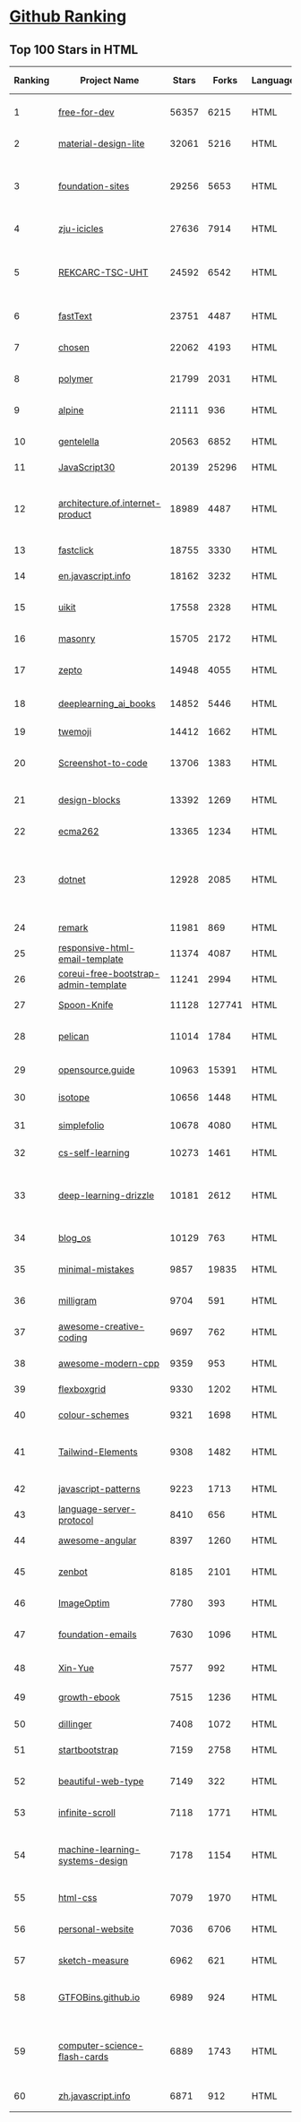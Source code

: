 [Github Ranking](../README.md)
==========

## Top 100 Stars in HTML

| Ranking | Project Name | Stars | Forks | Language | Open Issues | Description | Last Commit |
| ------- | ------------ | ----- | ----- | -------- | ----------- | ----------- | ----------- |
| 1 | [free-for-dev](https://github.com/ripienaar/free-for-dev) | 56357 | 6215 | HTML | 0 | A list of SaaS, PaaS and IaaS offerings that have free tiers of interest to devops and infradev | 2022-07-12T21:16:12Z |
| 2 | [material-design-lite](https://github.com/google/material-design-lite) | 32061 | 5216 | HTML | 362 | Material Design Components in HTML/CSS/JS | 2022-06-29T08:56:53Z |
| 3 | [foundation-sites](https://github.com/foundation/foundation-sites) | 29256 | 5653 | HTML | 19 | The most advanced responsive front-end framework in the world. Quickly create prototypes and production code for sites that work on any kind of device. | 2022-07-12T19:58:31Z |
| 4 | [zju-icicles](https://github.com/QSCTech/zju-icicles) | 27636 | 7914 | HTML | 6 | 浙江大学课程攻略共享计划 | 2022-06-30T01:41:14Z |
| 5 | [REKCARC-TSC-UHT](https://github.com/PKUanonym/REKCARC-TSC-UHT) | 24592 | 6542 | HTML | 10 | 清华大学计算机系课程攻略 Guidance for courses in Department of Computer Science and Technology, Tsinghua University | 2022-07-12T18:06:57Z |
| 6 | [fastText](https://github.com/facebookresearch/fastText) | 23751 | 4487 | HTML | 425 | Library for fast text representation and classification. | 2022-06-26T15:31:15Z |
| 7 | [chosen](https://github.com/harvesthq/chosen) | 22062 | 4193 | HTML | 245 | Deprecated - Chosen is a library for making long, unwieldy select boxes more friendly. | 2021-08-07T00:48:15Z |
| 8 | [polymer](https://github.com/Polymer/polymer) | 21799 | 2031 | HTML | 40 | Our original Web Component library. | 2022-06-03T21:59:52Z |
| 9 | [alpine](https://github.com/alpinejs/alpine) | 21111 | 936 | HTML | 13 | A rugged, minimal framework for composing JavaScript behavior in your markup.  | 2022-07-11T15:25:21Z |
| 10 | [gentelella](https://github.com/ColorlibHQ/gentelella) | 20563 | 6852 | HTML | 30 | Free Bootstrap 4 Admin Dashboard Template | 2022-03-14T03:31:22Z |
| 11 | [JavaScript30](https://github.com/wesbos/JavaScript30) | 20139 | 25296 | HTML | 0 | 30 Day Vanilla JS Challenge | 2022-07-11T17:56:58Z |
| 12 | [architecture.of.internet-product](https://github.com/davideuler/architecture.of.internet-product) | 18989 | 4487 | HTML | 8 | 互联网公司技术架构，微信/淘宝/微博/腾讯/阿里/美团点评/百度/Google/Facebook/Amazon/eBay的架构，欢迎PR补充 | 2021-12-05T04:53:06Z |
| 13 | [fastclick](https://github.com/ftlabs/fastclick) | 18755 | 3330 | HTML | 212 | Polyfill to remove click delays on browsers with touch UIs | 2021-08-13T16:01:47Z |
| 14 | [en.javascript.info](https://github.com/javascript-tutorial/en.javascript.info) | 18162 | 3232 | HTML | 72 | Modern JavaScript Tutorial  | 2022-07-12T18:30:28Z |
| 15 | [uikit](https://github.com/uikit/uikit) | 17558 | 2328 | HTML | 652 | A lightweight and modular front-end framework for developing fast and powerful web interfaces | 2022-07-11T10:08:46Z |
| 16 | [masonry](https://github.com/desandro/masonry) | 15705 | 2172 | HTML | 56 | :love_hotel: Cascading grid layout plugin | 2021-10-03T09:17:12Z |
| 17 | [zepto](https://github.com/madrobby/zepto) | 14948 | 4055 | HTML | 70 | Zepto.js is a minimalist JavaScript library for modern browsers, with a jQuery-compatible API | 2022-04-15T02:41:06Z |
| 18 | [deeplearning_ai_books](https://github.com/fengdu78/deeplearning_ai_books) | 14852 | 5446 | HTML | 50 | deeplearning.ai（吴恩达老师的深度学习课程笔记及资源） | 2022-04-29T04:04:23Z |
| 19 | [twemoji](https://github.com/twitter/twemoji) | 14412 | 1662 | HTML | 47 | Emoji for everyone. https://twemoji.twitter.com/ | 2022-06-22T13:41:05Z |
| 20 | [Screenshot-to-code](https://github.com/emilwallner/Screenshot-to-code) | 13706 | 1383 | HTML | 14 | A neural network that transforms a design mock-up into a static website. | 2022-05-24T14:52:26Z |
| 21 | [design-blocks](https://github.com/froala/design-blocks) | 13392 | 1269 | HTML | 25 | A set of 170+ Bootstrap based design blocks ready to be used to create clean modern websites. | 2022-06-22T05:08:03Z |
| 22 | [ecma262](https://github.com/tc39/ecma262) | 13365 | 1234 | HTML | 286 | Status, process, and documents for ECMA-262 | 2022-07-12T22:42:33Z |
| 23 | [dotnet](https://github.com/microsoft/dotnet) | 12928 | 2085 | HTML | 210 | This repo is the official home of .NET on GitHub. It's a great starting point to find many .NET OSS projects from Microsoft and the community, including many that are part of the .NET Foundation. | 2022-06-13T23:44:53Z |
| 24 | [remark](https://github.com/gnab/remark) | 11981 | 869 | HTML | 158 | A simple, in-browser, markdown-driven slideshow tool. | 2022-05-24T16:15:00Z |
| 25 | [responsive-html-email-template](https://github.com/leemunroe/responsive-html-email-template) | 11374 | 4087 | HTML | 3 | A free simple responsive HTML email template | 2022-06-08T16:34:48Z |
| 26 | [coreui-free-bootstrap-admin-template](https://github.com/coreui/coreui-free-bootstrap-admin-template) | 11241 | 2994 | HTML | 23 | Free Bootstrap Admin & Dashboard Template  | 2022-07-11T14:11:47Z |
| 27 | [Spoon-Knife](https://github.com/octocat/Spoon-Knife) | 11128 | 127741 | HTML | 1447 | This repo is for demonstration purposes only. | 2022-07-13T00:00:43Z |
| 28 | [pelican](https://github.com/getpelican/pelican) | 11014 | 1784 | HTML | 53 | Static site generator that supports Markdown and reST syntax. Powered by Python. | 2022-07-11T17:54:13Z |
| 29 | [opensource.guide](https://github.com/github/opensource.guide) | 10963 | 15391 | HTML | 0 | 📚 Community guides for open source creators | 2022-07-11T23:53:56Z |
| 30 | [isotope](https://github.com/metafizzy/isotope) | 10656 | 1448 | HTML | 55 | :revolving_hearts: Filter & sort magical layouts | 2021-09-24T03:20:14Z |
| 31 | [simplefolio](https://github.com/cobiwave/simplefolio) | 10678 | 4080 | HTML | 31 | ⚡️ A minimal portfolio template for Developers | 2022-07-09T02:57:17Z |
| 32 | [cs-self-learning](https://github.com/PKUFlyingPig/cs-self-learning) | 10273 | 1461 | HTML | 21 | 计算机自学指南 | 2022-07-08T02:40:30Z |
| 33 | [deep-learning-drizzle](https://github.com/kmario23/deep-learning-drizzle) | 10181 | 2612 | HTML | 5 | Drench yourself in Deep Learning, Reinforcement Learning, Machine Learning, Computer Vision, and NLP by learning from these exciting lectures!! | 2022-04-10T19:33:15Z |
| 34 | [blog_os](https://github.com/phil-opp/blog_os) | 10129 | 763 | HTML | 51 | Writing an OS in Rust | 2022-07-07T17:19:26Z |
| 35 | [minimal-mistakes](https://github.com/mmistakes/minimal-mistakes) | 9857 | 19835 | HTML | 8 | :triangular_ruler: Jekyll theme for building a personal site, blog, project documentation, or portfolio. | 2022-07-13T00:42:36Z |
| 36 | [milligram](https://github.com/milligram/milligram) | 9704 | 591 | HTML | 30 | A minimalist CSS framework. | 2021-12-12T17:27:25Z |
| 37 | [awesome-creative-coding](https://github.com/terkelg/awesome-creative-coding) | 9697 | 762 | HTML | 2 | Creative Coding: Generative Art, Data visualization, Interaction Design, Resources. | 2022-07-04T17:56:35Z |
| 38 | [awesome-modern-cpp](https://github.com/rigtorp/awesome-modern-cpp) | 9359 | 953 | HTML | 0 | A collection of resources on modern C++ | 2022-06-16T14:38:34Z |
| 39 | [flexboxgrid](https://github.com/kristoferjoseph/flexboxgrid) | 9330 | 1202 | HTML | 48 | Grid based on CSS3 flexbox | 2020-10-01T09:36:06Z |
| 40 | [colour-schemes](https://github.com/daylerees/colour-schemes) | 9321 | 1698 | HTML | 54 | Colour schemes for a variety of editors created by Dayle Rees. | 2020-11-11T18:28:33Z |
| 41 | [Tailwind-Elements](https://github.com/mdbootstrap/Tailwind-Elements) | 9308 | 1482 | HTML | 30 | 𝙃𝙪𝙜𝙚 collection of Tailwind components, sections and templates 😎 - FREE for commercial use | 2022-07-07T17:53:34Z |
| 42 | [javascript-patterns](https://github.com/shichuan/javascript-patterns) | 9223 | 1713 | HTML | 15 | JavaScript Patterns | 2020-10-02T05:20:06Z |
| 43 | [language-server-protocol](https://github.com/microsoft/language-server-protocol) | 8410 | 656 | HTML | 169 | Defines a common protocol for language servers. | 2022-07-07T06:50:08Z |
| 44 | [awesome-angular](https://github.com/PatrickJS/awesome-angular) | 8397 | 1260 | HTML | 0 | :page_facing_up: A curated list of awesome Angular resources | 2022-06-02T09:35:00Z |
| 45 | [zenbot](https://github.com/DeviaVir/zenbot) | 8185 | 2101 | HTML | 290 | Zenbot is a command-line cryptocurrency trading bot using Node.js and MongoDB. | 2022-02-14T16:11:27Z |
| 46 | [ImageOptim](https://github.com/ImageOptim/ImageOptim) | 7780 | 393 | HTML | 157 | GUI image optimizer for Mac | 2022-03-25T09:59:14Z |
| 47 | [foundation-emails](https://github.com/foundation/foundation-emails) | 7630 | 1096 | HTML | 171 | Quickly create responsive HTML emails that work on any device and client. Even Outlook. | 2022-07-11T20:41:48Z |
| 48 | [Xin-Yue](https://github.com/sikaozhe1997/Xin-Yue) | 7577 | 992 | HTML | 38 | 岳昕：致北大师生与北大外国语学院的一封公开信 | 2019-05-04T17:07:56Z |
| 49 | [growth-ebook](https://github.com/phodal/growth-ebook) | 7515 | 1236 | HTML | 0 | Growth Engineering: The Definitive Guide。全栈增长工程师指南 | 2018-01-14T23:53:26Z |
| 50 | [dillinger](https://github.com/joemccann/dillinger) | 7408 | 1072 | HTML | 105 | The last Markdown editor, ever. | 2022-05-11T01:32:24Z |
| 51 | [startbootstrap](https://github.com/BlackrockDigital/startbootstrap) | 7159 | 2758 | HTML | 3 | A library of free and open source Bootstrap themes and templates | 2020-10-12T20:57:37Z |
| 52 | [beautiful-web-type](https://github.com/ubuwaits/beautiful-web-type) | 7149 | 322 | HTML | 3 | In-depth guide to the best open-source typefaces: https://beautifulwebtype.com | 2022-05-31T09:10:41Z |
| 53 | [infinite-scroll](https://github.com/metafizzy/infinite-scroll) | 7118 | 1771 | HTML | 39 | 📜 Automatically add next page | 2022-02-24T06:33:26Z |
| 54 | [machine-learning-systems-design](https://github.com/chiphuyen/machine-learning-systems-design) | 7178 | 1154 | HTML | 7 | A booklet on machine learning systems design with exercises. NOT the repo for the book "Designing Machine Learning Systems" | 2022-06-22T21:53:50Z |
| 55 | [html-css](https://github.com/gustavoguanabara/html-css) | 7079 | 1970 | HTML | 147 | Curso de HTML5 e CSS3 | 2022-06-22T13:21:12Z |
| 56 | [personal-website](https://github.com/github/personal-website) | 7036 | 6706 | HTML | 0 | Code that'll help you kickstart a personal website that showcases your work as a software developer. | 2022-05-24T11:19:00Z |
| 57 | [sketch-measure](https://github.com/utom/sketch-measure) | 6962 | 621 | HTML | 399 | Make it a fun to create spec for developers and teammates | 2021-02-17T02:24:57Z |
| 58 | [GTFOBins.github.io](https://github.com/GTFOBins/GTFOBins.github.io) | 6989 | 924 | HTML | 2 | GTFOBins is a curated list of Unix binaries that can be used to bypass local security restrictions in misconfigured systems | 2022-07-12T10:14:39Z |
| 59 | [computer-science-flash-cards](https://github.com/jwasham/computer-science-flash-cards) | 6889 | 1743 | HTML | 3 | Mini website for testing both general CS knowledge and enforce coding practice and common algorithm/data structure memorization. | 2022-02-08T01:05:48Z |
| 60 | [zh.javascript.info](https://github.com/javascript-tutorial/zh.javascript.info) | 6871 | 912 | HTML | 2 | 现代 JavaScript 教程（The Modern JavaScript Tutorial） | 2022-07-12T15:31:32Z |

